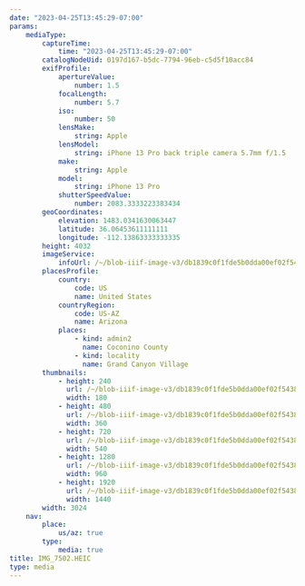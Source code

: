 ```yaml
---
date: "2023-04-25T13:45:29-07:00"
params:
    mediaType:
        captureTime:
            time: "2023-04-25T13:45:29-07:00"
        catalogNodeUid: 0197d167-b5dc-7794-96eb-c5d5f10acc84
        exifProfile:
            apertureValue:
                number: 1.5
            focalLength:
                number: 5.7
            iso:
                number: 50
            lensMake:
                string: Apple
            lensModel:
                string: iPhone 13 Pro back triple camera 5.7mm f/1.5
            make:
                string: Apple
            model:
                string: iPhone 13 Pro
            shutterSpeedValue:
                number: 2083.3333223383434
        geoCoordinates:
            elevation: 1483.0341630063447
            latitude: 36.06453611111111
            longitude: -112.13863333333335
        height: 4032
        imageService:
            infoUrl: /~/blob-iiif-image-v3/db1839c0f1fde5b0dda00ef02f543889095191e78a2d2be70987f7a1d17e5500/info.json
        placesProfile:
            country:
                code: US
                name: United States
            countryRegion:
                code: US-AZ
                name: Arizona
            places:
                - kind: admin2
                  name: Coconino County
                - kind: locality
                  name: Grand Canyon Village
        thumbnails:
            - height: 240
              url: /~/blob-iiif-image-v3/db1839c0f1fde5b0dda00ef02f543889095191e78a2d2be70987f7a1d17e5500/full/180%2C240/0/default.jpg
              width: 180
            - height: 480
              url: /~/blob-iiif-image-v3/db1839c0f1fde5b0dda00ef02f543889095191e78a2d2be70987f7a1d17e5500/full/360%2C480/0/default.jpg
              width: 360
            - height: 720
              url: /~/blob-iiif-image-v3/db1839c0f1fde5b0dda00ef02f543889095191e78a2d2be70987f7a1d17e5500/full/540%2C720/0/default.jpg
              width: 540
            - height: 1280
              url: /~/blob-iiif-image-v3/db1839c0f1fde5b0dda00ef02f543889095191e78a2d2be70987f7a1d17e5500/full/960%2C1280/0/default.jpg
              width: 960
            - height: 1920
              url: /~/blob-iiif-image-v3/db1839c0f1fde5b0dda00ef02f543889095191e78a2d2be70987f7a1d17e5500/full/1440%2C1920/0/default.jpg
              width: 1440
        width: 3024
    nav:
        place:
            us/az: true
        type:
            media: true
title: IMG_7502.HEIC
type: media
---
```

